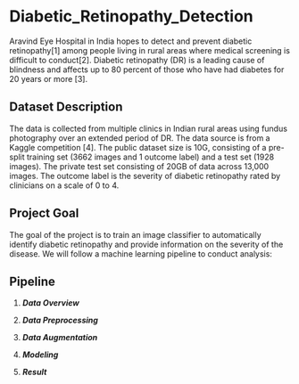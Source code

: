 # Diabetic_Retinopathy_Detection

Aravind Eye Hospital in India hopes to detect and prevent diabetic retinopathy[1] among people living in rural areas where medical screening is difficult to conduct[2]. Diabetic retinopathy (DR) is a leading cause of blindness and affects up to 80 percent of those who have had diabetes for 20 years or more [3]. 
 
## Dataset Description
The data is collected from multiple clinics in Indian rural areas using fundus photography over an extended period of DR. The data source is from a Kaggle competition [4]. The public dataset size is 10G, consisting of a pre-split training set (3662 images and 1 outcome label) and a test set (1928 images). The private test set consisting of 20GB of data across 13,000 images. The outcome label is the severity of diabetic retinopathy rated by clinicians on a scale of 0 to 4. 
 
## Project Goal
The goal of the project is to train an image classifier to automatically identify diabetic retinopathy and provide information on the severity of the disease. We will follow a machine learning pipeline to conduct analysis:  

## Pipeline

1) ***Data Overview***

2) ***Data Preprocessing***

3) ***Data Augmentation***

4) ***Modeling***

5) ***Result***


